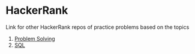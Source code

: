 # HackerRank

Link for other HackerRank repos of practice problems based on the topics

1. [Problem Solving]()
2. [SQL]()
